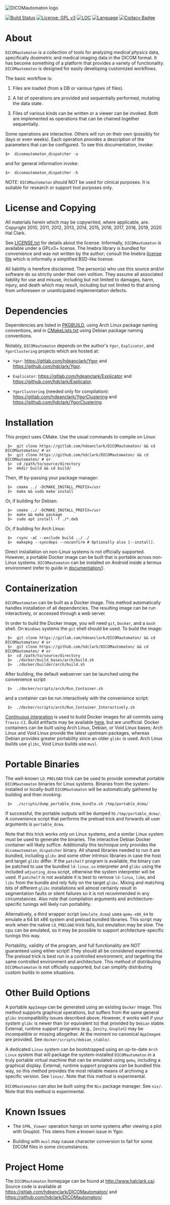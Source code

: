 
![DICOMautomaton logo](artifacts/logos/DCMA_cycle_opti.svg)

[![Build Status](https://travis-ci.com/hdclark/DICOMautomaton.svg?branch=master)](https://travis-ci.com/hdclark/DICOMautomaton)
[![License: GPL v3](https://img.shields.io/badge/License-GPLv3-blue.svg)](https://www.gnu.org/licenses/gpl-3.0)
[![LOC](https://tokei.rs/b1/gitlab/hdeanclark/DICOMautomaton)](https://gitlab.com/hdeanclark/DICOMautomaton)
[![Language](https://img.shields.io/github/languages/top/hdclark/DICOMautomaton.svg)](https://gitlab.com/hdeanclark/DICOMautomaton)
[![Codacy Badge](https://api.codacy.com/project/badge/Grade/1ac93861be524c7f9f18324b64960f28)](https://www.codacy.com/app/hdclark/DICOMautomaton?utm_source=github.com&amp;utm_medium=referral&amp;utm_content=hdclark/DICOMautomaton&amp;utm_campaign=Badge_Grade)

# About

`DICOMautomaton` is a collection of tools for analyzing *medical physics* data,
specifically dosimetric and medical imaging data in the DICOM format. It has
become something of a platform that provides a variety of functionality.
`DICOMautomaton` is designed for easily developing customized workflows.

The basic workflow is:

 1. Files are loaded (from a DB or various types of files).

 2. A list of operations are provided and sequentially performed, mutating the
    data state.

 3. Files of various kinds can be written or a viewer can be invoked. Both
    are implemented as operations that can be chained together sequentially.

Some operations are interactive. Others will run on their own (possibly for
days or even weeks). Each operation provides a description of the parameters
that can be configured. To see this documentation, invoke:

    $>  dicomautomaton_dispatcher -u

and for general information invoke:

    $>  dicomautomaton_dispatcher -h

NOTE: `DICOMautomaton` should NOT be used for clinical purposes. It is suitable
for research or support tool purposes only.

# License and Copying

All materials herein which may be copywrited, where applicable, are. Copyright
2010, 2011, 2012, 2013, 2014, 2015, 2016, 2017, 2018, 2019, 2020 Hal Clark.

See [LICENSE.txt](LICENSE.txt) for details about the license. Informally,
`DICOMautomaton` is available under a GPLv3+ license. The Imebra library is
bundled for convenience and was not written by the author; consult the Imebra
[license file](src/imebra20121219/license.txt) which is informally a simplified
BSD-like license.

All liability is herefore disclaimed. The person(s) who use this source and/or
software do so strictly under their own volition. They assume all associated
liability for use and misuse, including but not limited to damages, harm,
injury, and death which may result, including but not limited to that arising
from unforeseen or unanticipated implementation defects.

# Dependencies

Dependencies are listed in [PKGBUILD](PKGBUILD), using Arch Linux package naming
conventions, and in [CMakeLists.txt](CMakeLists.txt) using Debian package naming
conventions.

Notably, `DICOMautomaton` depends on the author's `Ygor`, `Explicator`, and
`YgorClustering` projects which are hosted at:

  - `Ygor`: <https://gitlab.com/hdeanclark/Ygor> and
    <https://github.com/hdclark/Ygor>.
  
  - `Explicator`: <https://gitlab.com/hdeanclark/Explicator> and
    <https://github.com/hdclark/Explicator>.
  
  - `YgorClustering` (needed only for compilation):
    <https://gitlab.com/hdeanclark/YgorClustering> and
    <https://github.com/hdclark/YgorClustering>.
  
# Installation

This project uses CMake. Use the usual commands to compile on Linux:

     $>  git clone https://gitlab.com/hdeanclark/DICOMautomaton/ && cd DICOMautomaton/ # or
     $>  git clone https://github.com/hdclark/DICOMautomaton/ && cd DICOMautomaton/ # or
     $>  cd /path/to/source/directory
     $>  mkdir build && cd build/

Then, iff by-passing your package manager:

     $>  cmake ../ -DCMAKE_INSTALL_PREFIX=/usr
     $>  make && sudo make install

Or, if building for Debian:

     $>  cmake ../ -DCMAKE_INSTALL_PREFIX=/usr
     $>  make && make package
     $>  sudo apt install -f ./*.deb

Or, if building for Arch Linux:

     $>  rsync -aC --exclude build ../ ./
     $>  makepkg --syncdeps --noconfirm # Optionally also [--install].

Direct installation on non-Linux systems is not officially supported. However, a
portable Docker image can be built that is portable across non-Linux systems.
`DICOMautomaton` can be installed on Android inside a termux environment
(refer to guide in [documentation/](documentation/)).

# Containerization

`DICOMautomaton` can be built as a Docker image. This method automatically
handles installation of all dependencies. The resulting image can be run
interactively, or accessed through a web server.

In order to build the Docker image, you will need `git`, `Docker`, and a `bash`
shell. On `Windows` systems the `git` shell should be used. To build the image:

     $>  git clone https://gitlab.com/hdeanclark/DICOMautomaton/ && cd DICOMautomaton/ # or
     $>  git clone https://github.com/hdclark/DICOMautomaton/ && cd DICOMautomaton/ # or
     $>  cd /path/to/source/directory
     $>  ./docker/build_bases/arch/build.sh
     $>  ./docker/builder/arch/build.sh

After building, the default webserver can be launched using the convenience
script:

     $>  ./docker/scripts/arch/Run_Container.sh

and a container can be run interactively with the convenience script:

     $>  ./docker/scripts/arch/Run_Container_Interactively.sh

[Continuous integration](https://travis-ci.com/hdclark/DICOMautomaton) is used
to build Docker images for all commits using `Travis-CI`. Build artifacts may be
available [here](https://travis-ci.com/hdclark/DICOMautomaton), but are
unofficial. Docker containers can be built using Arch Linux, Debian, or Void
Linux bases; Arch Linux and Void Linux provide the latest upstream packages,
whereas Debian provides greater portability since an older `glibc` is used. Arch
Linux builds use `glibc`, Void Linux builds use `musl`.

# Portable Binaries

The well-known `LD_PRELOAD` trick can be used to provide somewhat portable
`DICOMautomaton` binaries for Linux systems. Binaries from the system-installed
or locally-built `DICOMautomaton` will be automatically gathered by building and
then invoking:

     $>  ./scripts/dump_portable_dcma_bundle.sh /tmp/portable_dcma/

If successful, the portable outputs will be dumped to `/tmp/portable_dcma/`. A
convenience script that performs the preload trick and forwards all user
arguments is `portable_dcma`.

Note that this trick works *only* on Linux systems, and a similar Linux system
must be used to generate the binaries. The interactive Debian Docker container
will likely suffice. Additionally this technique only provides the
`dicomautomaton_dispatcher` binary. All shared libraries needed to run it are
bundled, including `glibc` and some other intrinsic libraries in case the host
and target `glibc` differ. If the `patchelf` program is available, the binary
can be patched to use the bundled `ld-linux.so` interpreter and `glibc` using
the included `adjusting_dcma` script, otherwise the system interpreter will be
used. If `patchelf` is not available it is best to remove `ld-linux`, `libm`,
and `libc` from the bundle and rely fully on the target `glibc`. Mixing and
matching bits of different `glibc` installations will almost certainly result in
segmentation faults or silent failures so it is not recommended in any
circumstances. Also note that compilation arguments and architecture-specific
tunings will likely ruin portability. 

Alternatively, a third wrapper script (`emulate_dcma`) uses `qemu-x86_64` to
emulate a 64 bit x86 system and preload bundled libraries. This script may work
when the native `LD_PRELOAD` trick fails, but emulation may be slow. The cpu can
be emulated, so it may be possible to support architecture-specific tunings this
way.

Portability, validity of the program, and full functionality are *NOT*
guaranteed using either script! They should all be considered experimental. The
preload trick is best run in a controlled environment, and targetting the same
controlled environment and architecture. This method of distributing
`DICOMautomaton` is not officially supported, but can simplify distributing
custom builds in some situations. 

# Other Build Options

A portable `AppImage` can be generated using an existing `Docker` image. This
method supports graphical operations, but suffers from the same general `glibc`
incompatibility issues described above. However, it works well if your system
`glibc` is newer than (or equivalent to) that provided by `Debian` stable.
External, runtime support programs (e.g., `Zenity`, `Gnuplot`) may be
incompatible or missing altogether. At the moment no canonical `AppImage`s are
provided. See `docker/scripts/debian_stable/`.

A dedicated `Linux` system can be bootstrapped using an up-to-date `Arch Linux`
system that will package the system-installed `DICOMautomaton` in a truly
portable virtual machine that can be emulated using `qemu`, including a
graphical display. External, runtime support programs *can* be bundled this way,
so this method provides the most reliable means of archiving a specific version.
See `linux/`. Note that this method is experimental.

`DICOMautomaton` can also be built using the `Nix` package manager. See `nix/`.
Note that this method is experimental.

# Known Issues

  - The `SFML_Viewer` operation hangs on some systems after viewing a plot with
    Gnuplot. This stems from a known issue in Ygor. 
  
  - Building with `musl` may cause character conversion to fail for some DICOM
    files in some circumstances.

# Project Home

The `DICOMautomaton` homepage can be found at <http://www.halclark.ca/>. Source
code is available at <https://gitlab.com/hdeanclark/DICOMautomaton/> and
<https://github.com/hdclark/DICOMautomaton/>.

